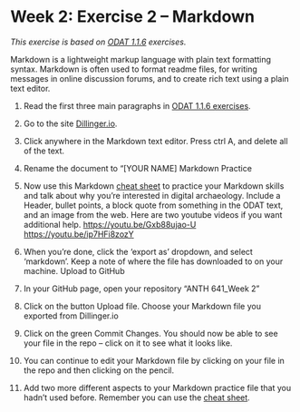 # Week 2: Exercise 2 – Markdown
_This exercise is based on [ODAT 1.1.6](https://o-date.github.io/draft/book/so-what-is-digital-archaeology.html) exercises._

Markdown is a lightweight markup language with plain text formatting syntax. Markdown is often used to format readme files, for writing messages in online discussion forums, and to create rich text using a plain text editor. 
1.	Read the first three main paragraphs in [ODAT 1.1.6 exercises](https://o-date.github.io/draft/book/so-what-is-digital-archaeology.html).
2.	Go to the site [Dillinger.io](https://dillinger.io/).
3.	Click anywhere in the Markdown text editor. Press ctrl A, and delete all of the text.  

4.	Rename the document to “[YOUR NAME] Markdown Practice
5.	Now use this Markdown [cheat sheet](https://github.com/adam-p/markdown-here/wiki/Markdown-Here-Cheatsheet) to practice your Markdown skills and talk about why you’re interested in digital archaeology. Include a Header, bullet points, a block quote from something in the ODAT text, and an image from the web. Here are two youtube videos if you want additional help. 
https://youtu.be/Gxb88ujao-U 
https://youtu.be/ip7HFi8zozY 
6.	When you’re done, click the ‘export as’ dropdown, and select ‘markdown’. Keep a note of where the file has downloaded to on your machine.
Upload to GitHub
1.	In your GitHub page, open your repository “ANTH 641_Week 2” 
2.	Click on the button Upload file. Choose your Markdown file you exported from Dillinger.io
3.	Click on the green Commit Changes. You should now be able to see your file in the repo – click on it to see what it looks like. 
4.	You can continue to edit your Markdown file by clicking on your file in the repo and then clicking on the pencil. 
5.	Add two more different aspects to your Markdown practice file that you hadn’t used before. Remember you can use the [cheat sheet](https://github.com/adam-p/markdown-here/wiki/Markdown-Here-Cheatsheet). 
